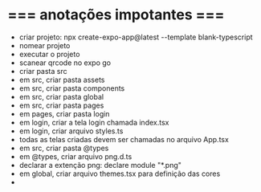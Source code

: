 # === anotações impotantes ===

- criar projeto: npx create-expo-app@latest --template blank-typescript
- nomear projeto
- executar o projeto
- scanear qrcode no expo go
- criar pasta src
- em src, criar pasta assets
- em src, criar pasta components
- em src, criar pasta global
- em src, criar pasta pages
- em pages, criar pasta login
- em login, criar a tela login chamada index.tsx
- em login, criar arquivo styles.ts
- todas as telas criadas devem ser chamadas no arquivo App.tsx
- em src, criar pasta @types
- em @types, criar arquivo png.d.ts
- declarar a extenção png: declare module "*.png"
- em global, criar arquivo themes.tsx para definição das cores
- 